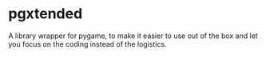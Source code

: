 # pgxtended
A library wrapper for pygame, to make it easier to use out of the box and let you focus on the coding instead of the logistics.
